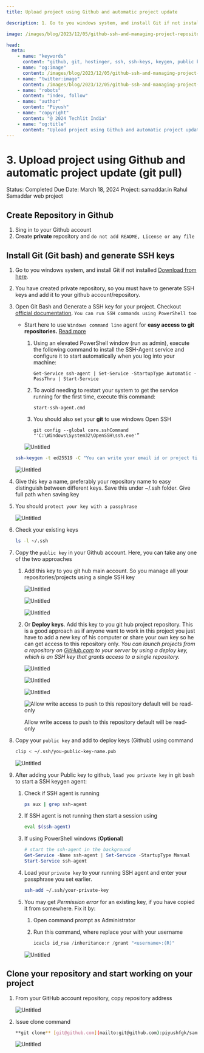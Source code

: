 ```yaml
---
title: Upload project using Github and automatic project update

description: 1. Go to you windows system, and install Git if not installed [Download from here](https://git-scm.com/downloads). 2. You have created private repository, so you must have to generate SSH keys and add it to your github account/repository. 3. Open Git Bash and Generate a SSH key for your project. Checkout [official documentation]

image: /images/blog/2023/12/05/github-ssh-and-managing-project-repositories/Untitled%2012.png

head:
  meta:
    - name: "keywords"
      content: "github, git, hostinger, ssh, ssh-keys, keygen, public key authentication, github repository"
    - name: "og:image"
      content: /images/blog/2023/12/05/github-ssh-and-managing-project-repositories/Untitled%2012.png
    - name: "twitter:image"
      content: /images/blog/2023/12/05/github-ssh-and-managing-project-repositories/Untitled%2010.png
    - name: "robots"
      content: "index, follow"
    - name: "author"
      content: "Piyush"
    - name: "copyright"
      content: "@ 2024 Techlit India"
    - name: "og:title"
      content: "Upload project using Github and automatic project update"
---
```


# 3. Upload project using Github and automatic project update (git pull)

Status: Completed
Due Date: March 18, 2024
Project: samaddar.in Rahul Samaddar web project

## Create Repository in Github

1. Sing in to your Github account
2. Create **private** repository and `do not add README, License or any file`

## Install Git (Git bash) and generate SSH keys

1. Go to you windows system, and install Git if not installed [Download from here](https://git-scm.com/downloads).
2. You have created private repository, so you must have to generate SSH keys and add it to your github account/repository.
3. Open Git Bash and Generate a SSH key for your project. Checkout [official documentation](https://docs.github.com/en/authentication/connecting-to-github-with-ssh/adding-a-new-ssh-key-to-your-github-account). `You can run SSH commands using PowerShell too`

   - Start here to use `Windows command line` agent for **easy access to git repositories.** [Read more](https://interworks.com/blog/2021/09/15/setting-up-ssh-agent-in-windows-for-passwordless-git-authentication/)

     1. Using an elevated PowerShell window (run as admin), execute the following command to install the SSH-Agent service and configure it to start automatically when you log into your machine:

        `Get-Service ssh-agent | Set-Service -StartupType Automatic -PassThru | Start-Service`

     2. To avoid needing to restart your system to get the service running for the first time, execute this command:

        `start-ssh-agent.cmd`

     3. You should also set your **git** to use windows Open SSH

        `git config --global core.sshCommand "'C:\Windows\System32\OpenSSH\ssh.exe'”`

     ![Untitled](/images/blog/2023/12/05/github-ssh-and-managing-project-repositories/Untitled.png)

   ```bash
   ssh-keygen -t ed25519 -C "You can write your email id or project title here or your pc name"
   ```

   ![Untitled](/images/blog/2023/12/05/github-ssh-and-managing-project-repositories/Untitled%201.png)

4. Give this key a name, preferably your repository name to easy distinguish between different keys. Save this under ~/.ssh folder. Give full path when saving key
5. You should `protect your key with a passphrase`

   ![Untitled](/images/blog/2023/12/05/github-ssh-and-managing-project-repositories/Untitled%202.png)

6. Check your existing keys

   ```bash
   ls -l ~/.ssh
   ```

7. Copy the `public key` in your Github account. Here, you can take any one of the two approaches

   1. Add this key to you git hub main account. So you manage all your repositories/projects using a single SSH key

      ![Untitled](/images/blog/2023/12/05/github-ssh-and-managing-project-repositories/Untitled%203.png)

      ![Untitled](/images/blog/2023/12/05/github-ssh-and-managing-project-repositories/Untitled%204.png)

      ![Untitled](/images/blog/2023/12/05/github-ssh-and-managing-project-repositories/Untitled%205.png)

   2. Or **Deploy keys**. Add this key to you git hub project repository. This is a good approach as if anyone want to work in this project you just have to add a new key of his computer or share your own key so he can get access to this repository only. _You can launch projects from a repository on [GitHub.com](http://github.com/) to your server by using a deploy key, which is an SSH key that grants access to a single repository._

      ![Untitled](/images/blog/2023/12/05/github-ssh-and-managing-project-repositories/Untitled%206.png)

      ![Untitled](/images/blog/2023/12/05/github-ssh-and-managing-project-repositories/Untitled%207.png)

      ![Untitled](/images/blog/2023/12/05/github-ssh-and-managing-project-repositories/Untitled%208.png)

      ![Allow write access to push to this repository default will be read-only](/images/blog/2023/12/05/github-ssh-and-managing-project-repositories/Untitled%209.png)

      Allow write access to push to this repository default will be read-only

8. Copy your `public key` and add to deploy keys (Github) using command

   ```bash
   clip < ~/.ssh/you-public-key-name.pub
   ```

   ![Untitled](/images/blog/2023/12/05/github-ssh-and-managing-project-repositories/Untitled%2010.png)

9. After adding your Public key to github, `load you private key` in git bash to start a SSH keygen agent:

   1. Check if SSH agent is running

      ```bash
      ps aux | grep ssh-agent
      ```

   2. If SSH agent is not running then start a session using

      ```bash
      eval $(ssh-agent)
      ```

   3. If using PowerShell windows (**Optional**)

      ```powershell
      # start the ssh-agent in the background
      Get-Service -Name ssh-agent | Set-Service -StartupType Manual
      Start-Service ssh-agent
      ```

   4. Load your `private key` to your running SSH agent and enter your passphrase you set earlier.

      ```bash
      ssh-add ~/.ssh/your-private-key
      ```

   5. You may get _Permission error_ for an existing key, if you have copied it from somewhere. Fix it by:

      1. Open command prompt as Administrator
      2. Run this command, where replace your <username> with your username

         ```powershell
         icacls id_rsa /inheritance:r /grant "<username>:(R)"
         ```

      ![Untitled](/images/blog/2023/12/05/github-ssh-and-managing-project-repositories/Untitled%2011.png)

## Clone your repository and start working on your project

1. From your GitHub account repository, copy repository address

   ![Untitled](/images/blog/2023/12/05/github-ssh-and-managing-project-repositories/Untitled%2012.png)

2. Issue clone command

   ```bash
   **git clone** [git@github.com](mailto:git@github.com):piyushfgk/samaddar.in.git
   ```

   ![Untitled](/images/blog/2023/12/05/github-ssh-and-managing-project-repositories/Untitled%2013.png)
